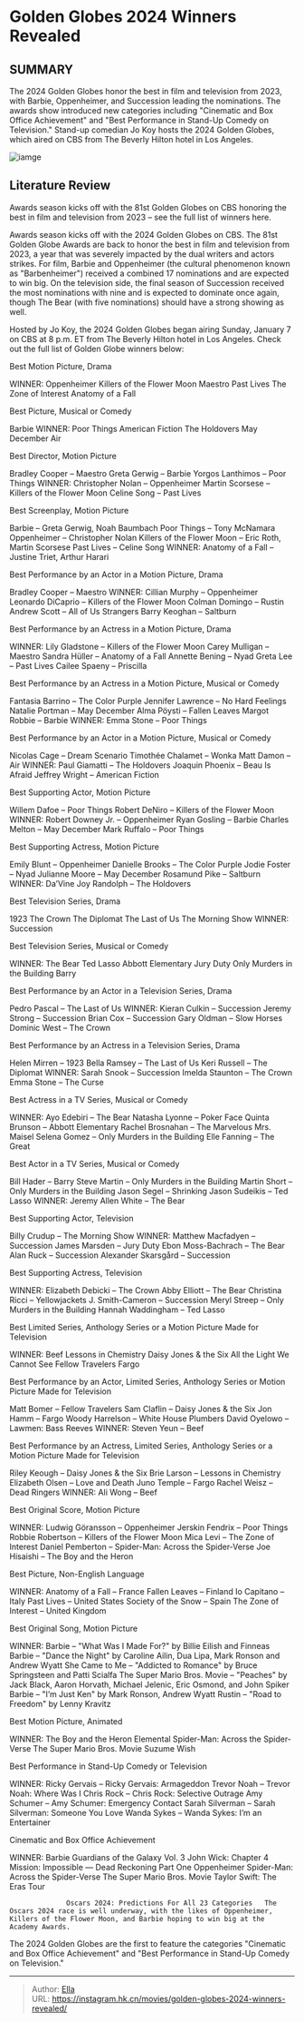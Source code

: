 # Golden Globes 2024 Winners Revealed


## SUMMARY 



  The 2024 Golden Globes honor the best in film and television from 2023, with Barbie, Oppenheimer, and Succession leading the nominations.   The awards show introduced new categories including &#34;Cinematic and Box Office Achievement&#34; and &#34;Best Performance in Stand-Up Comedy on Television.&#34;   Stand-up comedian Jo Koy hosts the 2024 Golden Globes, which aired on CBS from The Beverly Hilton hotel in Los Angeles.  

![iamge](https://static1.srcdn.com/wordpress/wp-content/uploads/2024/01/untitled-10.jpg)

## Literature Review

Awards season kicks off with the 81st Golden Globes on CBS honoring the best in film and television from 2023 – see the full list of winners here.




Awards season kicks off with the 2024 Golden Globes on CBS. The 81st Golden Globe Awards are back to honor the best in film and television from 2023, a year that was severely impacted by the dual writers and actors strikes. For film, Barbie and Oppenheimer (the cultural phenomenon known as &#34;Barbenheimer&#34;) received a combined 17 nominations and are expected to win big. On the television side, the final season of Succession received the most nominations with nine and is expected to dominate once again, though The Bear (with five nominations) should have a strong showing as well.




Hosted by Jo Koy, the 2024 Golden Globes began airing Sunday, January 7 on CBS at 8 p.m. ET from The Beverly Hilton hotel in Los Angeles. Check out the full list of Golden Globe winners below:

Best Motion Picture, Drama

          

  WINNER: Oppenheimer   Killers of the Flower Moon   Maestro   Past Lives   The Zone of Interest   Anatomy of a Fall  

Best Picture, Musical or Comedy

          

  Barbie   WINNER: Poor Things   American Fiction   The Holdovers   May December   Air  

Best Director, Motion Picture

          




  Bradley Cooper – Maestro   Greta Gerwig – Barbie   Yorgos Lanthimos – Poor Things   WINNER: Christopher Nolan – Oppenheimer   Martin Scorsese – Killers of the Flower Moon   Celine Song – Past Lives  

Best Screenplay, Motion Picture

          

  Barbie – Greta Gerwig, Noah Baumbach   Poor Things – Tony McNamara   Oppenheimer – Christopher Nolan   Killers of the Flower Moon – Eric Roth, Martin Scorsese   Past Lives – Celine Song   WINNER: Anatomy of a Fall – Justine Triet, Arthur Harari  

Best Performance by an Actor in a Motion Picture, Drama

          




  Bradley Cooper – Maestro   WINNER: Cillian Murphy – Oppenheimer   Leonardo DiCaprio – Killers of the Flower Moon   Colman Domingo – Rustin   Andrew Scott – All of Us Strangers   Barry Keoghan – Saltburn  

Best Performance by an Actress in a Motion Picture, Drama

          

  WINNER: Lily Gladstone – Killers of the Flower Moon   Carey Mulligan – Maestro   Sandra Hüller – Anatomy of a Fall   Annette Bening – Nyad   Greta Lee – Past Lives   Cailee Spaeny – Priscilla  

Best Performance by an Actress in a Motion Picture, Musical or Comedy

          




  Fantasia Barrino – The Color Purple   Jennifer Lawrence – No Hard Feelings   Natalie Portman – May December   Alma Pöysti – Fallen Leaves   Margot Robbie – Barbie   WINNER: Emma Stone – Poor Things  

Best Performance by an Actor in a Motion Picture, Musical or Comedy

          

  Nicolas Cage – Dream Scenario   Timothée Chalamet – Wonka   Matt Damon – Air   WINNER: Paul Giamatti – The Holdovers   Joaquin Phoenix – Beau Is Afraid   Jeffrey Wright – American Fiction  

Best Supporting Actor, Motion Picture

          




  Willem Dafoe – Poor Things   Robert DeNiro – Killers of the Flower Moon   WINNER: Robert Downey Jr. – Oppenheimer   Ryan Gosling – Barbie   Charles Melton – May December   Mark Ruffalo – Poor Things  

Best Supporting Actress, Motion Picture

          

  Emily Blunt – Oppenheimer   Danielle Brooks – The Color Purple   Jodie Foster – Nyad   Julianne Moore – May December   Rosamund Pike – Saltburn   WINNER: Da’Vine Joy Randolph – The Holdovers  

Best Television Series, Drama

          




  1923   The Crown   The Diplomat   The Last of Us   The Morning Show   WINNER: Succession  

Best Television Series, Musical or Comedy

          

  WINNER: The Bear   Ted Lasso   Abbott Elementary   Jury Duty   Only Murders in the Building   Barry  

Best Performance by an Actor in a Television Series, Drama

          

  Pedro Pascal – The Last of Us   WINNER: Kieran Culkin – Succession   Jeremy Strong – Succession   Brian Cox – Succession   Gary Oldman – Slow Horses   Dominic West – The Crown  

Best Performance by an Actress in a Television Series, Drama




          

  Helen Mirren – 1923   Bella Ramsey – The Last of Us   Keri Russell – The Diplomat   WINNER: Sarah Snook – Succession   Imelda Staunton – The Crown   Emma Stone – The Curse  

Best Actress in a TV Series, Musical or Comedy

          

  WINNER: Ayo Edebiri – The Bear   Natasha Lyonne – Poker Face   Quinta Brunson – Abbott Elementary   Rachel Brosnahan – The Marvelous Mrs. Maisel   Selena Gomez – Only Murders in the Building   Elle Fanning – The Great  

Best Actor in a TV Series, Musical or Comedy




          

  Bill Hader – Barry   Steve Martin – Only Murders in the Building   Martin Short – Only Murders in the Building   Jason Segel – Shrinking   Jason Sudeikis – Ted Lasso   WINNER: Jeremy Allen White – The Bear  

Best Supporting Actor, Television

          

  Billy Crudup – The Morning Show   WINNER: Matthew Macfadyen – Succession   James Marsden – Jury Duty   Ebon Moss-Bachrach – The Bear   Alan Ruck – Succession   Alexander Skarsgård – Succession  

Best Supporting Actress, Television




          

  WINNER: Elizabeth Debicki – The Crown   Abby Elliott – The Bear   Christina Ricci – Yellowjackets   J. Smith-Cameron – Succession   Meryl Streep – Only Murders in the Building   Hannah Waddingham – Ted Lasso  

Best Limited Series, Anthology Series or a Motion Picture Made for Television

          

  WINNER: Beef   Lessons in Chemistry   Daisy Jones &amp; the Six   All the Light We Cannot See   Fellow Travelers   Fargo  

Best Performance by an Actor, Limited Series, Anthology Series or Motion Picture Made for Television




          

  Matt Bomer – Fellow Travelers   Sam Claflin – Daisy Jones &amp; the Six   Jon Hamm – Fargo   Woody Harrelson – White House Plumbers   David Oyelowo – Lawmen: Bass Reeves   WINNER: Steven Yeun – Beef  

Best Performance by an Actress, Limited Series, Anthology Series or a Motion Picture Made for Television

          

  Riley Keough – Daisy Jones &amp; the Six   Brie Larson – Lessons in Chemistry   Elizabeth Olsen – Love and Death   Juno Temple – Fargo   Rachel Weisz – Dead Ringers   WINNER: Ali Wong – Beef  




Best Original Score, Motion Picture

          

  WINNER: Ludwig Göransson – Oppenheimer   Jerskin Fendrix – Poor Things   Robbie Robertson – Killers of the Flower Moon   Mica Levi – The Zone of Interest   Daniel Pemberton – Spider-Man: Across the Spider-Verse   Joe Hisaishi – The Boy and the Heron  

Best Picture, Non-English Language

          

  WINNER: Anatomy of a Fall – France   Fallen Leaves – Finland   Io Capitano – Italy   Past Lives – United States   Society of the Snow – Spain   The Zone of Interest – United Kingdom  




Best Original Song, Motion Picture

          

  WINNER: Barbie – &#34;What Was I Made For?&#34; by Billie Eilish and Finneas   Barbie – &#34;Dance the Night&#34; by Caroline Ailin, Dua Lipa, Mark Ronson and Andrew Wyatt   She Came to Me – &#34;Addicted to Romance&#34; by Bruce Springsteen and Patti Scialfa   The Super Mario Bros. Movie – &#34;Peaches&#34; by Jack Black, Aaron Horvath, Michael Jelenic, Eric Osmond, and John Spiker   Barbie – &#34;I’m Just Ken&#34; by Mark Ronson, Andrew Wyatt   Rustin – &#34;Road to Freedom&#34; by Lenny Kravitz  

Best Motion Picture, Animated

          




  WINNER: The Boy and the Heron   Elemental   Spider-Man: Across the Spider-Verse   The Super Mario Bros. Movie   Suzume   Wish  

Best Performance in Stand-Up Comedy or Television

          

  WINNER: Ricky Gervais – Ricky Gervais: Armageddon   Trevor Noah – Trevor Noah: Where Was I   Chris Rock – Chris Rock: Selective Outrage   Amy Schumer – Amy Schumer: Emergency Contact   Sarah Silverman – Sarah Silverman: Someone You Love   Wanda Sykes – Wanda Sykes: I’m an Entertainer  

Cinematic and Box Office Achievement

          




  WINNER: Barbie   Guardians of the Galaxy Vol. 3   John Wick: Chapter 4   Mission: Impossible — Dead Reckoning Part One   Oppenheimer   Spider-Man: Across the Spider-Verse   The Super Mario Bros. Movie   Taylor Swift: The Eras Tour  

                  Oscars 2024: Predictions For All 23 Categories   The Oscars 2024 race is well underway, with the likes of Oppenheimer, Killers of the Flower Moon, and Barbie hoping to win big at the Academy Awards.   



The 2024 Golden Globes are the first to feature the categories &#34;Cinematic and Box Office Achievement&#34; and &#34;Best Performance in Stand-Up Comedy on Television.&#34;






---

> Author: [Ella](https://instagram.hk.cn/)  
> URL: https://instagram.hk.cn/movies/golden-globes-2024-winners-revealed/  

